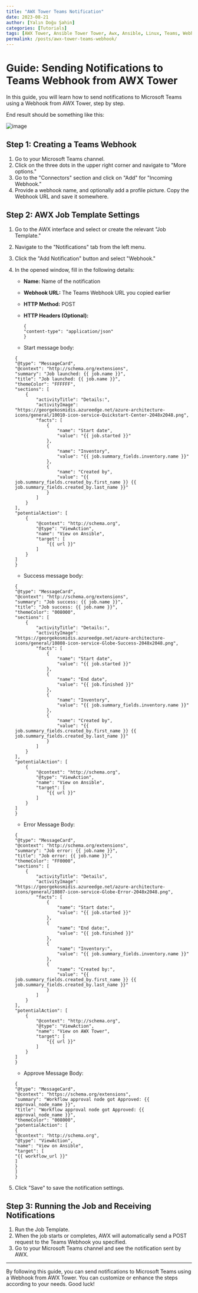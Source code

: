 ```yaml
---
title: "AWX Tower Teams Notification"
date: 2023-08-21
author: [Yalın Doğu Şahin]
categories: [Tutorials]
tags: [AWX Tower, Ansible Tower Tower, Awx, Ansible, Linux, Teams, Webhook, Notification]
permalink: /posts/awx-tower-teams-webhook/
---
```




# Guide: Sending Notifications to Teams Webhook from AWX Tower

In this guide, you will learn how to send notifications to Microsoft Teams using a Webhook from AWX Tower, step by step.

End result should be something like this:

![image](../images/teams.png)

## Step 1: Creating a Teams Webhook

1. Go to your Microsoft Teams channel.
2. Click on the three dots in the upper right corner and navigate to "More options."
3. Go to the "Connectors" section and click on "Add" for "Incoming Webhook."
4. Provide a webhook name, and optionally add a profile picture. Copy the Webhook URL and save it somewhere.

## Step 2: AWX Job Template Settings

1. Go to the AWX interface and select or create the relevant "Job Template."
2. Navigate to the "Notifications" tab from the left menu.
3. Click the "Add Notification" button and select "Webhook."
4. In the opened window, fill in the following details:
   - **Name:** Name of the notification
   - **Webhook URL:** The Teams Webhook URL you copied earlier
   - **HTTP Method:** POST
   - **HTTP Headers (Optional):**
     
     ```
     {
     "content-type": "application/json"
     }
     ```
    
    
    - Start message body:
    
    ```
    {   
    "@type": "MessageCard",
    "@context": "http://schema.org/extensions",
    "summary": "Job launched: {{ job.name }}",
    "title": "Job launched: {{ job.name }}",
    "themeColor": "FFFFFF",
    "sections": [
        {
            "activityTitle": "Details:",
            "activityImage": "https://georgekosmidis.azureedge.net/azure-architecture-icons/general/10010-icon-service-Quickstart-Center-2048x2048.png",
            "facts": [
                {
                    "name": "Start date",
                    "value": "{{ job.started }}"
                },
                {
                    "name": "Inventory",
                    "value": "{{ job.summary_fields.inventory.name }}"
                },
                {
                    "name": "Created by",
                    "value": "{{ job.summary_fields.created_by.first_name }} {{ job.summary_fields.created_by.last_name }}"
                }
            ]
        }
    ],
    "potentialAction": [
        {
            "@context": "http://schema.org",
            "@type": "ViewAction",
            "name": "View on Ansible",
            "target": [
                "{{ url }}"
            ]
        }
    ]
    }
    ```
    - Success message body:

    ```
    {
    "@type": "MessageCard",
    "@context": "http://schema.org/extensions",
    "summary": "Job success: {{ job.name }}",
    "title": "Job success: {{ job.name }}",
    "themeColor": "008000",
    "sections": [
        {
            "activityTitle": "Details:",
            "activityImage": "https://georgekosmidis.azureedge.net/azure-architecture-icons/general/10808-icon-service-Globe-Success-2048x2048.png",
            "facts": [
                {
                    "name": "Start date",
                    "value": "{{ job.started }}"
                },
                {
                    "name": "End date",
                    "value": "{{ job.finished }}"
                },
                {
                    "name": "Inventory",
                    "value": "{{ job.summary_fields.inventory.name }}"
                },
                {
                    "name": "Created by",
                    "value": "{{ job.summary_fields.created_by.first_name }} {{ job.summary_fields.created_by.last_name }}"
                }
            ]
        }
    ],
    "potentialAction": [
        {
            "@context": "http://schema.org",
            "@type": "ViewAction",
            "name": "View on Ansible",
            "target": [
                "{{ url }}"
            ]
        }
    ]
    }
    ```

    - Error Message Body:
      
    ```
    {
    "@type": "MessageCard",
    "@context": "http://schema.org/extensions",
    "summary": "Job error: {{ job.name }}",
    "title": "Job error: {{ job.name }}",
    "themeColor": "FF0000",
    "sections": [
        {
            "activityTitle": "Details",
            "activityImage": "https://georgekosmidis.azureedge.net/azure-architecture-icons/general/10807-icon-service-Globe-Error-2048x2048.png",
            "facts": [
                {
                    "name": "Start date:",
                    "value": "{{ job.started }}"
                },
                {
                    "name": "End date:",
                    "value": "{{ job.finished }}"
                },
                {
                    "name": "Inventory:",
                    "value": "{{ job.summary_fields.inventory.name }}"
                },
                {
                    "name": "Created by:",
                    "value": "{{ job.summary_fields.created_by.first_name }} {{ job.summary_fields.created_by.last_name }}"
                }
            ]
        }
    ],
    "potentialAction": [
        {
            "@context": "http://schema.org",
            "@type": "ViewAction",
            "name": "View on AWX Tower",
            "target": [
                "{{ url }}"
            ]
        }
    ]
    }
    ```

    - Approve Message Body:

    ```
    {
    "@type": "MessageCard",
    "@context": "https://schema.org/extensions",
    "summary": "Workflow approval node got Approved: {{ approval_node_name }}",
    "title": "Workflow approval node got Approved: {{ approval_node_name }}",
    "themeColor": "008000",
    "potentialAction": [
    {
    "@context": "http://schema.org",
    "@type": "ViewAction",
    "name": "View on Ansible",
    "target": [
    "{{ workflow_url }}"
    ]
    }
    ]
    }
    ```
      
   

    


6. Click "Save" to save the notification settings.

## Step 3: Running the Job and Receiving Notifications

1. Run the Job Template.
2. When the job starts or completes, AWX will automatically send a POST request to the Teams Webhook you specified.
3. Go to your Microsoft Teams channel and see the notification sent by AWX.

---

By following this guide, you can send notifications to Microsoft Teams using a Webhook from AWX Tower. You can customize or enhance the steps according to your needs. Good luck!

